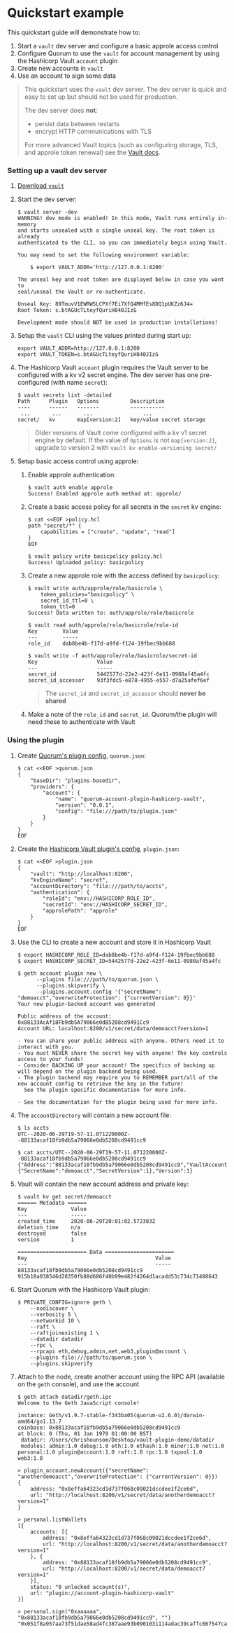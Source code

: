 # Quickstart example

This quickstart guide will demonstrate how to:

1. Start a `vault` dev server and configure a basic approle access control
1. Configure Quorum to use the `vault` for account management by using the Hashicorp Vault `account` plugin
1. Create new accounts in `vault`
1. Use an account to sign some data

> This quickstart uses the `vault` dev server.  The dev server is quick and easy to set up but should not be used for production.
>   
> The dev server does **not**:
>    * persist data between restarts
>    * encrypt HTTP communications with TLS  
>    
>    For more advanced Vault topics (such as configuring storage, TLS, and approle token renewal) see the [Vault docs](https://www.vaultproject.io/docs).

### Setting up a vault dev server

1. [Download `vault`](https://www.vaultproject.io/downloads)
1. Start the dev server:
    ```shell
    $ vault server -dev
    WARNING! dev mode is enabled! In this mode, Vault runs entirely in-memory
    and starts unsealed with a single unseal key. The root token is already
    authenticated to the CLI, so you can immediately begin using Vault.
    
    You may need to set the following environment variable:
    
        $ export VAULT_ADDR='http://127.0.0.1:8200'
    
    The unseal key and root token are displayed below in case you want to
    seal/unseal the Vault or re-authenticate.
    
    Unseal Key: 89TmuvV1EWRWSLCPXf7Ei7XfQ4MMfEs8DQ1pUKZz6J4=
    Root Token: s.btAGUcTLteyfQuriH840JIzG
    
    Development mode should NOT be used in production installations!
    ```
1. Setup the `vault` CLI using the values printed during start up:
    ```shell
    export VAULT_ADDR=http://127.0.0.1:8200
    export VAULT_TOKEN=s.btAGUcTLteyfQuriH840JIzG
    ```
1. The Hashicorp Vault `account` plugin requires the Vault server to be configured with a kv v2 secret engine.  The dev server has one pre-configured (with name `secret`):
    ```shell
    $ vault secrets list -detailed
    Path      Plugin   Options          Description               
    ----      ------   -------          -----------               
     ...       ...       ...                ...
    secret/   kv       map[version:2]   key/value secret storage  
    ```
    
    > Older versions of Vault come configured with a kv v1 secret engine by default. If the value of `Options` is not `map[version:2]`, upgrade to version 2 with `vault kv enable-versioning secret/`
        
1. Setup basic access control using approle:
  
    1. Enable approle authentication:
        ```shell
        $ vault auth enable approle
        Success! Enabled approle auth method at: approle/ 
        ```
    1. Create a basic access policy for all secrets in the `secret` kv engine:
        ```shell
        $ cat <<EOF >policy.hcl
        path "secret/*" {
            capabilities = ["create", "update", "read"]
        }
        EOF
        ```
        ```shell
        $ vault policy write basicpolicy policy.hcl
        Success! Uploaded policy: basicpolicy
        ```
    1. Create a new approle role with the access defined by `basicpolicy`:
        ```shell
        $ vault write auth/approle/role/basicrole \
            token_policies="basicpolicy" \
            secret_id_ttl=0 \
            token_ttl=0
        Success! Data written to: auth/approle/role/basicrole
        ```
        ```shell
        $ vault read auth/approle/role/basicrole/role-id
        Key        Value
        ---        -----
        role_id    dab8be4b-f17d-a9fd-f124-19fbec9bb688
        ```
        ```shell
        $ vault write -f auth/approle/role/basicrole/secret-id
        Key                   Value
        ---                   -----
        secret_id             5442577d-22e2-423f-6e11-0980af45a4fc
        secret_id_accessor    93f3fdc5-e878-4955-e557-d7a25afef6ef
        ```
        
        > The `secret_id` and `secret_id_accessor` should **never be shared**
    
    1. Make a note of the `role_id` and `secret_id`.  Quorum/the plugin will need these to authenticate with Vault

### Using the plugin
1. Create [Quorum's plugin config](configuration.md#quorum-configuration), `quorum.json`:
    ```shell
    $ cat <<EOF >quorum.json
    {
        "baseDir": "plugins-basedir",
        "providers": {
            "account": {
                "name": "quorum-account-plugin-hashicorp-vault",
                "version": "0.0.1",
                "config": "file:///path/to/plugin.json"
            }
        }
    }
    EOF
    ``` 
1. Create the [Hashicorp Vault plugin's config](configuration.md#plugin-configuration), `plugin.json`:
    ```shell
    $ cat <<EOF >plugin.json 
    {
        "vault": "http://localhost:8200",
        "kvEngineName": "secret",
        "accountDirectory": "file:///path/to/accts",
        "authentication": {
            "roleId": "env://HASHICORP_ROLE_ID",
            "secretId": "env://HASHICORP_SECRET_ID",
            "approlePath": "approle"
        }
    }
    EOF
    ```
1. Use the CLI to create a new account and store it in Hashicorp Vault 
    ```shell
    $ export HASHICORP_ROLE_ID=dab8be4b-f17d-a9fd-f124-19fbec9bb688 
    $ export HASHICORP_SECRET_ID=5442577d-22e2-423f-6e11-0980af45a4fc   
    ```
    ```shell  
    $ geth account plugin new \
          --plugins file:///path/to/quorum.json \
          --plugins.skipverify \
          --plugins.account.config '{"secretName": "demoacct","overwriteProtection": {"currentVersion": 0}}'
    Your new plugin-backed account was generated
    
    Public address of the account:   0x88133AcAf18Fb9db5A79066e0dB5208cd9491Cc9
    Account URL: localhost:8200/v1/secret/data/demoacct?version=1
    
    - You can share your public address with anyone. Others need it to interact with you.
    - You must NEVER share the secret key with anyone! The key controls access to your funds!
    - Consider BACKING UP your account! The specifics of backing up will depend on the plugin backend being used.
    - The plugin backend may require you to REMEMBER part/all of the new account config to retrieve the key in the future!
      See the plugin specific documentation for more info.
    
    - See the documentation for the plugin being used for more info.
    ```
1. The `accountDirectory` will contain a new account file:
    ```shell
    $ ls accts
    UTC--2020-06-29T19-57-11.071220000Z--88133acaf18fb9db5a79066e0db5208cd9491cc9
    ```
    ```shell
    $ cat accts/UTC--2020-06-29T19-57-11.071220000Z--88133acaf18fb9db5a79066e0db5208cd9491cc9
    {"Address":"88133acaf18fb9db5a79066e0db5208cd9491cc9","VaultAccount":{"SecretName":"demoacct","SecretVersion":1},"Version":1}
    ```
1. Vault will contain the new account address and private key:
    ```shell
    $ vault kv get secret/demoacct
    ====== Metadata ======
    Key              Value
    ---              -----
    created_time     2020-06-29T20:01:02.572383Z
    deletion_time    n/a
    destroyed        false
    version          1
    
    ====================== Data ======================
    Key                                         Value
    ---                                         -----
    88133acaf18fb9db5a79066e0db5208cd9491cc9    915b18a038546d28350fb88d686f40b99e482f4264d1acadd53c734c71488643
    ```

1. Start Quorum with the Hashicorp Vault plugin:
    ```shell
    $ PRIVATE_CONFIG=ignore geth \
        --nodiscover \
        --verbosity 5 \
        --networkid 10 \
        --raft \
        --raftjoinexisting 1 \
        --datadir datadir
        --rpc \
        --rpcapi eth,debug,admin,net,web3,plugin@account \
        --plugins file:///path/to/quorum.json \
        --plugins.skipverify 
    ```
1. Attach to the node, create another account using the RPC API (available on the `geth` console), and use the account
    ```shell
    $ geth attach datadir/geth.ipc
    Welcome to the Geth JavaScript console!
    
    instance: Geth/v1.9.7-stable-f343ba05(quorum-v2.6.0)/darwin-amd64/go1.13.7
    coinbase: 0x88133acaf18fb9db5a79066e0db5208cd9491cc9
    at block: 0 (Thu, 01 Jan 1970 01:00:00 BST)
     datadir: /Users/chrishounsom/Desktop/vault-plugin-demo/datadir
     modules: admin:1.0 debug:1.0 eth:1.0 ethash:1.0 miner:1.0 net:1.0 personal:1.0 plugin@account:1.0 raft:1.0 rpc:1.0 txpool:1.0 web3:1.0
    
    > plugin_account.newAccount({"secretName": "anotherdemoacct","overwriteProtection": {"currentVersion": 0}})
    {
        address: "0x8effa64323cd1d737f068c09021dccdee1f2ce6d",
        url: "http://localhost:8200/v1/secret/data/anotherdemoacct?version=1"
    }
   
    > personal.listWallets
    [{
        accounts: [{
            address: "0x8effa64323cd1d737f068c09021dccdee1f2ce6d",
            url: "http://localhost:8200/v1/secret/data/anotherdemoacct?version=1"
        }, {
            address: "0x88133acaf18fb9db5a79066e0db5208cd9491cc9",
            url: "http://localhost:8200/v1/secret/data/demoacct?version=1"
        }],
        status: "0 unlocked account(s)",
        url: "plugin://account-plugin-hashicorp-vault"
    }]
   
    > personal.sign("0xaaaaaa", "0x88133acaf18fb9db5a79066e0db5208cd9491cc9", "")
    "0x051f8a957aa73f51dae58ad4fc387aae93b0901031114adac39caffc667547ca3746e0982744226a2ffdf763ed747f21aba36237fc4382cac72cf81d721303511b"
    ```
   